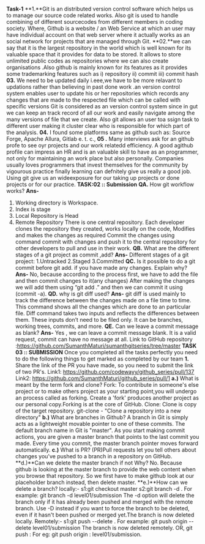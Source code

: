 **Task-1**
**1.**Git is an distributed version control software which helps us to manage our source code related works. Also git is used to handle combining of different sourcecodes from different members in coding society.
Where, Github is a website / an Web Service at which an user may have individual account on that web server where it actually  works as an social network  for projects that are managed through Git.
**02.**we can say that it is the largest repository in the world which is well known for its valuable space that it provides for data to be stored. It allows to store unlimited public codes as repositories where we can also create organisations .Also github is mainly known for its features as it provides some trademarking features such as
i) repository
ii) commit
iii) commit hash
**03.**
We need to be updated daily i.eee,we have to be more relavant to updations rather than believing in past done work .an version control system enables user to update his or her repositories which records any changes that are made to the respected file which can be called with specific versions
Git is considered as an version control system since in gut we can keep an track record of all our work and easily navigate among the many versions of file that we create. Also git allows an user toa ssign task to different user making it cluster clear who is responsible for which part of the analysis.
**04.**
I found some platforms same as github such as:
Source Forge, Apache Allura, Gitlab e. t. c.,
**05 .**
Many interviews ask for an github profe to see oyr projects and our work relatedd efficiency. A good agithub profile can impress an HR and is an valuable skill to have as an programmer, not only for maintaining an work place but also personally. Companies usually loves programmers that invest themselves for the community by vigourous practice finally learning can defnitely give us really a good job. Using git give us an wideexposure for our taking up projects or done projects or for our practice.
**TASK:02    :: Submission**                                                                                                                                                                                                                                              **QA.** How git workflow works?
**Ans-**
1. Working directory  is Workspace.
2. Index is stage
3. Local Repository is Head
4. Remote Repository
There is one central repository.
Each developer clones the repository they created,
works locally on the code,
Modifies and makes the changes as required
Commit the changes using command commit  with changes
and push it to the central repository
for other developers to pull and use in their work.
**QB.** What are the different stages of a git project as commit ,add?
**Ans-** Different stages of a git project:
     1.Untracked
     2.Staged
     3.Committed
**QC.** Is it possible to do a git commit before git add. if you have made any changes. Explain why?
**Ans-**  No, because according to the process
first, we have to add the file and then commit changes to it(any changes)
After making the changes we will add them using “git add .”
and then we can commit it using (commit -a).
**QD.** why is git diff used?
**Ans-** git diff is used mainly to track the difference between the changes made on a file time to time. This command shows all the
changes which are done to an particular file. Diff command takes two inputs and reflects the differences between them. These inputs don’t need to be filed only.
It can be branches, working trees, commits, and more.
**QE.** Can we leave a commit message as blank?
**Ans-** Yes , we can leave a commit message blank.
It is a valid request, commit can have no message at all.
Link to GitHub repository :https://github.com/SumanthMaturi/sumanthgitseries/tree/master
**TASK 03 :: SUBMISSION**
Once you completed all the tasks perfectly you need to do the following things to get marked as completed by our team
**1.** Share the link of the PR you have made, so you need to submit the link of two PR's.
Link1: https://github.com/codewayy/github_series/pull/137
Link2: https://github.com/SumanthMaturi/github_series/pull/1
**a.)** What is meant by the term fork and clone?
Fork:
To contribute in someone's else project or to make others project as your starting point,you will undergo an process called as forking.
Create a 'fork' produces another project as our personal copy.Forking is at the core of GitHub.
Clone:
Clone is copy of the target repository.
                    git-clone - "Clone a repository into a new directory"
**b.)** What are branches in Github?
A branch in Git is simply acts as a lightweight movable pointer to one of these commits.
The default branch name in Git is "master".
As you start making commit actions, you are given a master branch that points to the last commit you made.
Every time you commit, the master branch pointer moves forward automatically.
**c.)** What is PR?
(PR)Pull requests let you tell others about changes you've pushed to a branch in a repository on GitHub.
**d.)**Can we delete the master branch if not Why?
No.
Because github is looking at the master branch to provide the web content when you browse that repository.
 So we first have to make github look at our placeholder branch instead, then delete master.
**e.)**How can we delete a branch?
locally:-
s1:git checkout master
s2:git branch -d <branch>.
      For example: git branch -d level01/submission
The -d option will delete the branch only if it has already been pushed and merged with the remote branch.
 Use -D instead if you want to force the branch to be deleted, even if it hasn't been pushed or merged yet.The branch is now deleted locally.
Remotely:-
s1:git push <remote> --delete <branch>.
      For example: git push origin --delete level01/submission
The branch is now deleted remotely.
OR,
git push <remote> :<branch>
For eg: git push origin : level01/submission.

